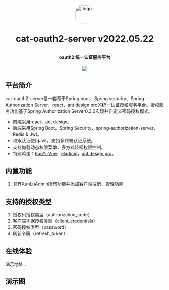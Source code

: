 <p align="center">
	<img alt="logo" style="border-radius: 20px; width: 60px" src="https://img-we-master.oss-cn-chengdu.aliyuncs.com/logo/6.jpg">
</p>
<h1 align="center" style="margin: 30px 0 30px; font-weight: bold;">cat-oauth2-server v2022.05.22</h1>
<h4 align="center">oauth2 统一认证服务平台</h4>
<p align="center">
	<a href="https://github.com/KillerTwo/cat-oauth2-server/LICENSE"><img src="https://img.shields.io/github/license/mashape/apistatus.svg"></a>
</p>


## 平台简介

cat-oauth2-server是一套基于Spring boot、Spring security、Spring Authorization Server、react、ant design pro的统一认证授权服务平台。授权服务功能基于Spring Authorization Server0.3.0实现并自定义密码授权模式。

* 前端采用react、ant design。
* 后端采用Spring Boot、Spring Security、spring-authorization-server、Redis & Jwt。
* 权限认证使用Jwt，支持多终端认证系统。
* 支持加载动态权限菜单，多方式轻松权限控制。
* 特别鸣谢：[RuoYi-Vue](https://gitee.com/y_project/RuoYi-Vue)，[eladmin](https://gitee.com/elunez/eladmin.git)，[ant design pro](https://pro.ant.design/zh-CN)。

## 内置功能

1.  具有[XunLuAdmin](https://github.com/KillerTwo/XunLuAdmin.git )所有功能并添加客户端注册、管理功能

## 支持的授权类型

1.  授权码授权类型（authorization_code）
2.  客户端凭据授权类型（client_credentials）
3.  密码授权类型（password）
4.  刷新令牌（refresh_token）

## 在线体验



演示地址：

## 演示图

<table>
</table>